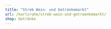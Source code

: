 ```yaml
---
title: "Streb Wein- und Getränkemarkt"
url: /karlsruhe/streb-wein-und-getraenkemarkt/
shop: Getränke
---
```

